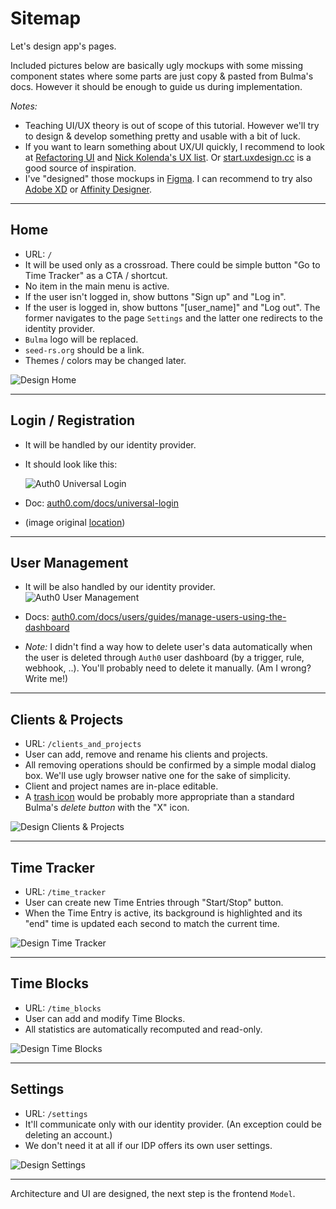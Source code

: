 # Sitemap

Let's design app's pages. 

Included pictures below are basically ugly mockups with some missing component states where some parts are just copy & pasted from Bulma's docs. However it should be enough to guide us during implementation.

_Notes:_ 
- Teaching UI/UX theory is out of scope of this tutorial. However we'll try to design & develop something pretty and usable with a bit of luck.
- If you want to learn something about UX/UI quickly, I recommend to look at [Refactoring UI](https://refactoringui.com/) and [Nick Kolenda's UX list](https://www.nickkolenda.com/user-experience/). Or [start.uxdesign.cc](https://start.uxdesign.cc/) is a good source of inspiration.
- I've "designed" those mockups in [Figma](https://www.figma.com/). I can recommend to try also [Adobe XD](https://www.adobe.com/products/xd.html) or [Affinity Designer](https://affinity.serif.com/en-gb/designer/).

---

## Home

- URL: `/`
- It will be used only as a crossroad. There could be simple button "Go to Time Tracker" as a CTA / shortcut.
- No item in the main menu is active.
- If the user isn't logged in, show buttons "Sign up" and "Log in". 
- If the user is logged in, show buttons "[user_name]" and "Log out". The former navigates to the page `Settings` and the latter one redirects to the identity provider.
- `Bulma` logo will be replaced.
- `seed-rs.org` should be a link.
- Themes / colors may be changed later.

![Design Home](/static/images/design_home.png)

---

## Login / Registration

- It will be handled by our identity provider.
- It should look like this: 

    ![Auth0 Universal Login](/static/images/auth0_universal_login.png)
    
- Doc: [auth0.com/docs/universal-login](https://auth0.com/docs/universal-login)
- (image original [location](https://auth0.com/blog/introducing-the-new-auth0-universal-login-experience/))

---

## User Management

- It will be also handled by our identity provider. ![Auth0 User Management](/static/images/auth0_user_management.png)

- Docs: [auth0.com/docs/users/guides/manage-users-using-the-dashboard](https://auth0.com/docs/users/guides/manage-users-using-the-dashboard)

- _Note:_ I didn't find a way how to delete user's data automatically when the user is deleted through `Auth0` user dashboard (by a trigger, rule, webhook, ..). You'll probably need to delete it manually. (Am I wrong? Write me!)

---

## Clients & Projects

- URL: `/clients_and_projects`
- User can add, remove and rename his clients and projects.
- All removing operations should be confirmed by a simple modal dialog box. We'll use ugly browser native one for the sake of simplicity.
- Client and project names are in-place editable.
- A [trash icon](https://fontawesome.com/icons/trash-alt?style=solid) would be probably more appropriate than a standard Bulma's _delete button_ with the "X" icon.

![Design Clients & Projects](/static/images/design_clients_and_projects.png)

---

## Time Tracker

- URL: `/time_tracker`
- User can create new Time Entries through "Start/Stop" button.
- When the Time Entry is active, its background is highlighted and its "end" time is updated each second to match the current time. 

![Design Time Tracker](/static/images/design_time_tracker.png)

---

## Time Blocks

- URL: `/time_blocks`
- User can add and modify Time Blocks.
- All statistics are automatically recomputed and read-only.

![Design Time Blocks](/static/images/design_time_blocks.png)

---

## Settings

- URL: `/settings`
- It'll communicate only with our identity provider. (An exception could be deleting an account.)
- We don't need it at all if our IDP offers its own user settings.

![Design Settings](/static/images/design_settings.png)

---

Architecture and UI are designed, the next step is the frontend `Model`.
